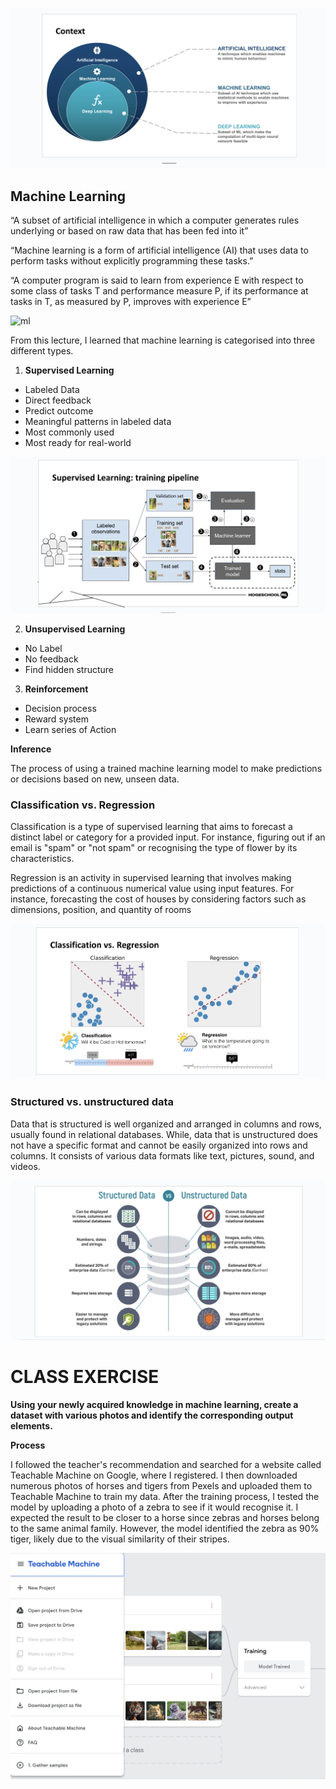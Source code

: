 ![sLeraning](uploads/2be205092cfd53ea393047dfdae430e0/sLeraning.png)

## Machine Learning

“A subset of artificial intelligence in which a computer generates rules underlying or based on raw data that has been fed into it”

“Machine learning is a form of artificial intelligence (AI) that uses data to perform tasks without explicitly programming these tasks.”

“A computer program is said to learn from experience E with respect to some class of tasks T and performance measure P, if its performance at tasks in T, as measured by P, improves with experience E”

![ml](/uploads/f2afdbb11fa24a8f1c10b9993c0402cd/ml.png)

From this lecture, I learned that machine learning is categorised into three different types.

1. **Supervised Learning**


- Labeled Data
- Direct feedback
- Predict outcome
- Meaningful patterns in labeled data
- Most commonly used
- Most ready for real-world

![sl](uploads/61233aa86ab7e1f4894aac8bc886461c/sl.png)


2. **Unsupervised Learning**

- No Label
- No feedback
- Find hidden structure

3. **Reinforcement**

- Decision process
- Reward system
- Learn series of Action

**Inference**

The process of using a trained machine learning model to make predictions or decisions based on new, unseen data.

### Classification vs. Regression

Classification is a type of supervised learning that aims to forecast a distinct label or category for a provided input. For instance, figuring out if an email is "spam" or "not spam" or recognising the type of flower by its characteristics.

Regression is an activity in supervised learning that involves making predictions of a continuous numerical value using input features. For instance, forecasting the cost of houses by considering factors such as dimensions, position, and quantity of rooms

![sl1](uploads/55054aabf06a1d7b68c812e5c930ba41/sl1.png)

### Structured vs. unstructured data

Data that is structured is well organized and arranged in columns and rows, usually found in relational databases. While, data that is unstructured does not have a specific format and cannot be easily organized into rows and columns. It consists of various data formats like text, pictures, sound, and videos.

![snu](uploads/2ac8019b7760874d41398c1da52f9a8f/snu.png)

# CLASS EXERCISE

**Using your newly acquired knowledge in machine learning, create a dataset with various photos and identify the corresponding output elements.**

**Process**


I followed the teacher's recommendation and searched for a website called Teachable Machine on Google, where I registered. I then downloaded numerous photos of horses and tigers from Pexels and uploaded them to Teachable Machine to train my data. After the training process, I tested the model by uploading a photo of a zebra to see if it would recognise it. I expected the result to be closer to a horse since zebras and horses belong to the same animal family. However, the model identified the zebra as 90% tiger, likely due to the visual similarity of their stripes.

![DataSet](uploads/a505059993d805e3f8f8f84499e1e4b1/DataSet.png)